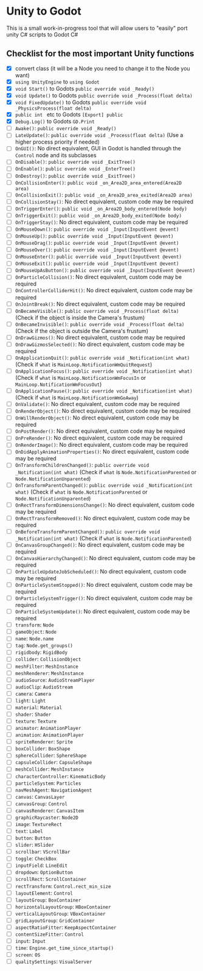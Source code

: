 # Unity to Godot
This is a small work-in-progress tool that will allow users to "easily" port unity C# scripts to Godot C#

## Checklist for the most important Unity functions
- [X] convert class (it will be a Node you need to change it to the Node you want)
- [X] `using UnityEngine` to `using Godot`
- [X] `void Start()` to Godots `public override void _Ready()`
- [X] `void Update()` to Godots `public override void _Process(float delta)`
- [X] `void FixedUpdate()` to Godots `public override void _PhysicsProcess(float delta)`
- [X] `public int ` etc  to Godots  `[Export] public`
- [X] `Debug.Log()` to Godots `GD.Print`
- [ ] `Awake()`: `public override void _Ready()`
- [ ] `LateUpdate()`: `public override void _Process(float delta)` (Use a higher process priority if needed)
- [ ] `OnGUI()`: No direct equivalent, GUI in Godot is handled through the `Control` node and its subclasses
- [ ] `OnDisable()`: `public override void _ExitTree()`
- [ ] `OnEnable()`: `public override void _EnterTree()`
- [ ] `OnDestroy()`: `public override void _ExitTree()`
- [ ] `OnCollisionEnter()`: `public void _on_Area2D_area_entered(Area2D area)`
- [ ] `OnCollisionExit()`: `public void _on_Area2D_area_exited(Area2D area)`
- [ ] `OnCollisionStay()`: No direct equivalent, custom code may be required
- [ ] `OnTriggerEnter()`: `public void _on_Area2D_body_entered(Node body)`
- [ ] `OnTriggerExit()`: `public void _on_Area2D_body_exited(Node body)`
- [ ] `OnTriggerStay()`: No direct equivalent, custom code may be required
- [ ] `OnMouseDown()`: `public override void _Input(InputEvent @event)`
- [ ] `OnMouseUp()`: `public override void _Input(InputEvent @event)`
- [ ] `OnMouseDrag()`: `public override void _Input(InputEvent @event)`
- [ ] `OnMouseOver()`: `public override void _Input(InputEvent @event)`
- [ ] `OnMouseEnter()`: `public override void _Input(InputEvent @event)`
- [ ] `OnMouseExit()`: `public override void _Input(InputEvent @event)`
- [ ] `OnMouseUpAsButton()`: `public override void _Input(InputEvent @event)`
- [ ] `OnParticleCollision()`: No direct equivalent, custom code may be required
- [ ] `OnControllerColliderHit()`: No direct equivalent, custom code may be required
- [ ] `OnJointBreak()`: No direct equivalent, custom code may be required
- [ ] `OnBecameVisible()`: `public override void _Process(float delta)` (Check if the object is inside the Camera's frustum)
- [ ] `OnBecameInvisible()`: `public override void _Process(float delta)` (Check if the object is outside the Camera's frustum)
- [ ] `OnDrawGizmos()`: No direct equivalent, custom code may be required
- [ ] `OnDrawGizmosSelected()`: No direct equivalent, custom code may be required
- [ ] `OnApplicationQuit()`: `public override void _Notification(int what)` (Check if `what` is `MainLoop.NotificationWmQuitRequest`)
- [ ] `OnApplicationFocus()`: `public override void _Notification(int what)` (Check if `what` is `MainLoop.NotificationWmFocusIn` or `MainLoop.NotificationWmFocusOut`)
- [ ] `OnApplicationPause()`: `public override void _Notification(int what)` (Check if `what` is `MainLoop.NotificationWmGoAway`)
- [ ] `OnValidate()`: No direct equivalent, custom code may be required
- [ ] `OnRenderObject()`: No direct equivalent, custom code may be required
- [ ] `OnWillRenderObject()`: No direct equivalent, custom code may be required
- [ ] `OnPostRender()`: No direct equivalent, custom code may be required
- [ ] `OnPreRender()`: No direct equivalent, custom code may be required
- [ ] `OnRenderImage()`: No direct equivalent, custom code may be required
- [ ] `OnDidApplyAnimationProperties()`: No direct equivalent, custom code may be required
- [ ] `OnTransformChildrenChanged()`: `public override void _Notification(int what)` (Check if `what` is `Node.NotificationParented` or `Node.NotificationUnparented`)
- [ ] `OnTransformParentChanged()`: `public override void _Notification(int what)` (Check if `what` is `Node.NotificationParented` or `Node.NotificationUnparented`)
- [ ] `OnRectTransformDimensionsChange()`: No direct equivalent, custom code may be required
- [ ] `OnRectTransformRemoved()`: No direct equivalent, custom code may be required
- [ ] `OnBeforeTransformParentChanged()`: `public override void _Notification(int what)` (Check if `what` is `Node.NotificationParented`)
- [ ] `OnCanvasGroupChanged()`: No direct equivalent, custom code may be required
- [ ] `OnCanvasHierarchyChanged()`: No direct equivalent, custom code may be required
- [ ] `OnParticleUpdateJobScheduled()`: No direct equivalent, custom code may be required
- [ ] `OnParticleSystemStopped()`: No direct equivalent, custom code may be required
- [ ] `OnParticleSystemTrigger()`: No direct equivalent, custom code may be required
- [ ] `OnParticleSystemUpdate()`: No direct equivalent, custom code may be required
- [ ] `transform`: `Node`
- [ ] `gameObject`: `Node`
- [ ] `name`: `Node.name`
- [ ] `tag`: `Node.get_groups()`
- [ ] `rigidbody`: `RigidBody`
- [ ] `collider`: `CollisionObject`
- [ ] `meshFilter`: `MeshInstance`
- [ ] `meshRenderer`: `MeshInstance`
- [ ] `audioSource`: `AudioStreamPlayer`
- [ ] `audioClip`: `AudioStream`
- [ ] `camera`: `Camera`
- [ ] `light`: `Light`
- [ ] `material`: `Material`
- [ ] `shader`: `Shader`
- [ ] `texture`: `Texture`
- [ ] `animator`: `AnimationPlayer`
- [ ] `animation`: `AnimationPlayer`
- [ ] `spriteRenderer`: `Sprite`
- [ ] `boxCollider`: `BoxShape`
- [ ] `sphereCollider`: `SphereShape`
- [ ] `capsuleCollider`: `CapsuleShape`
- [ ] `meshCollider`: `MeshInstance`
- [ ] `characterController`: `KinematicBody`
- [ ] `particleSystem`: `Particles`
- [ ] `navMeshAgent`: `NavigationAgent`
- [ ] `canvas`: `CanvasLayer`
- [ ] `canvasGroup`: `Control`
- [ ] `canvasRenderer`: `CanvasItem`
- [ ] `graphicRaycaster`: `Node2D`
- [ ] `image`: `TextureRect`
- [ ] `text`: `Label`
- [ ] `button`: `Button`
- [ ] `slider`: `HSlider`
- [ ] `scrollbar`: `VScrollBar`
- [ ] `toggle`: `CheckBox`
- [ ] `inputField`: `LineEdit`
- [ ] `dropdown`: `OptionButton`
- [ ] `scrollRect`: `ScrollContainer`
- [ ] `rectTransform`: `Control.rect_min_size`
- [ ] `layoutElement`: `Control`
- [ ] `layoutGroup`: `BoxContainer`
- [ ] `horizontalLayoutGroup`: `HBoxContainer`
- [ ] `verticalLayoutGroup`: `VBoxContainer`
- [ ] `gridLayoutGroup`: `GridContainer`
- [ ] `aspectRatioFitter`: `KeepAspectContainer`
- [ ] `contentSizeFitter`: `Control`
- [ ] `input`: `Input`
- [ ] `time`: `Engine.get_time_since_startup()`
- [ ] `screen`: `OS`
- [ ] `qualitySettings`: `VisualServer`